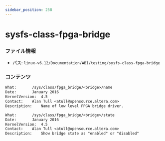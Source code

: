 ```yaml
---
sidebar_position: 258
---
```

# sysfs-class-fpga-bridge

### ファイル情報

- パス: `linux-v6.12/Documentation/ABI/testing/sysfs-class-fpga-bridge`

### コンテンツ

```txt
What:		/sys/class/fpga_bridge/<bridge>/name
Date:		January 2016
KernelVersion:	4.5
Contact:	Alan Tull <atull@opensource.altera.com>
Description:	Name of low level FPGA bridge driver.

What:		/sys/class/fpga_bridge/<bridge>/state
Date:		January 2016
KernelVersion:	4.5
Contact:	Alan Tull <atull@opensource.altera.com>
Description:	Show bridge state as "enabled" or "disabled"

```
